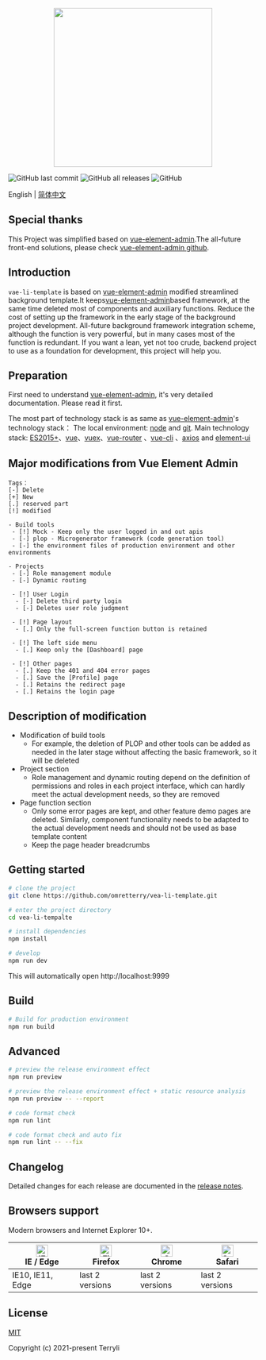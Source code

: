 <p align="center">
  <img width="320" src="https://i.imgur.com/9reJemW.png">
</p>

![GitHub last commit](https://img.shields.io/github/last-commit/omretterry/vea-li-template)
![GitHub all releases](https://img.shields.io/github/downloads/omretterry/vea-li-template/total)
![GitHub](https://img.shields.io/github/license/omretterry/vea-li-template)

English | [简体中文](./README.zh-CN.md)

## Special thanks

This Project was simplified based on [vue-element-admin](https://panjiachen.github.io/vue-element-admin).The all-future front-end solutions, please check [vue-element-admin github](https://github.com/PanJiaChen/vue-element-admin/).

## Introduction

`vae-li-template` is based on [vue-element-admin](https://panjiachen.github.io/vue-element-admin) modified streamlined background template.It keeps[vue-element-admin](https://panjiachen.github.io/vue-element-admin)based framework, at the same time deleted most of components and auxiliary functions. Reduce the cost of setting up the framework in the early stage of the background project development. All-future background framework integration scheme, although the function is very powerful, but in many cases most of the function is redundant. If you want a lean, yet not too crude, backend project to use as a foundation for development, this project will help you.

## Preparation

First need to understand [vue-element-admin](https://panjiachen.github.io/vue-element-admin), it's very detailed documentation. Please read it first.

The most part of technology stack is as same as [vue-element-admin](https://panjiachen.github.io/vue-element-admin)'s technology stack：
The local environment: [node](http://nodejs.org/) and [git](https://git-scm.com/). Main technology stack: [ES2015+](http://es6.ruanyifeng.com/)、[vue](https://cn.vuejs.org/index.html)、[vuex](https://vuex.vuejs.org/zh-cn/)、[vue-router](https://router.vuejs.org/zh-cn/) 、[vue-cli](https://github.com/vuejs/vue-cli) 、[axios](https://github.com/axios/axios) and [element-ui](https://github.com/ElemeFE/element)

## Major modifications from Vue Element Admin

```
Tags：
[-] Delete
[+] New
[.] reserved part
[!] modified

- Build tools
 - [!] Mock - Keep only the user logged in and out apis
 - [-] plop - Microgenerator framework (code generation tool)
 - [-] the environment files of production environment and other environments

- Projects
 - [-] Role management module
 - [-] Dynamic routing

 - [!] User Login
  - [-] Delete third party login
  - [-] Deletes user role judgment

 - [!] Page layout
  - [.] Only the full-screen function button is retained

 - [!] The left side menu
  - [.] Keep only the [Dashboard] page

 - [!] Other pages
  - [.] Keep the 401 and 404 error pages
  - [.] Save the [Profile] page
  - [.] Retains the redirect page
  - [.] Retains the login page
```

## Description of modification

- Modification of build tools
  - For example, the deletion of PLOP and other tools can be added as needed in the later stage without affecting the basic framework, so it will be deleted
- Project section
  - Role management and dynamic routing depend on the definition of permissions and roles in each project interface, which can hardly meet the actual development needs, so they are removed
- Page function section
  - Only some error pages are kept, and other feature demo pages are deleted. Similarly, component functionality needs to be adapted to the actual development needs and should not be used as base template content
  - Keep the page header breadcrumbs

## Getting started

```bash
# clone the project
git clone https://github.com/omretterry/vea-li-template.git

# enter the project directory
cd vea-li-tempalte

# install dependencies
npm install

# develop
npm run dev
```

This will automatically open http://localhost:9999

## Build

```bash
# Build for production environment
npm run build
```

## Advanced

```bash
# preview the release environment effect
npm run preview

# preview the release environment effect + static resource analysis
npm run preview -- --report

# code format check
npm run lint

# code format check and auto fix
npm run lint -- --fix
```

## Changelog

Detailed changes for each release are documented in the [release notes](https://github.com/omretterry/vea-li-template/releases).

## Browsers support

Modern browsers and Internet Explorer 10+.

| [<img src="https://raw.githubusercontent.com/alrra/browser-logos/master/src/edge/edge_48x48.png" alt="IE / Edge" width="24px" height="24px" />](https://godban.github.io/browsers-support-badges/)</br>IE / Edge | [<img src="https://raw.githubusercontent.com/alrra/browser-logos/master/src/firefox/firefox_48x48.png" alt="Firefox" width="24px" height="24px" />](https://godban.github.io/browsers-support-badges/)</br>Firefox | [<img src="https://raw.githubusercontent.com/alrra/browser-logos/master/src/chrome/chrome_48x48.png" alt="Chrome" width="24px" height="24px" />](https://godban.github.io/browsers-support-badges/)</br>Chrome | [<img src="https://raw.githubusercontent.com/alrra/browser-logos/master/src/safari/safari_48x48.png" alt="Safari" width="24px" height="24px" />](https://godban.github.io/browsers-support-badges/)</br>Safari |
| ---------------------------------------------------------------------------------------------------------------------------------------------------------------------------------------------------------------- | ------------------------------------------------------------------------------------------------------------------------------------------------------------------------------------------------------------------ | -------------------------------------------------------------------------------------------------------------------------------------------------------------------------------------------------------------- | -------------------------------------------------------------------------------------------------------------------------------------------------------------------------------------------------------------- |
| IE10, IE11, Edge                                                                                                                                                                                                 | last 2 versions                                                                                                                                                                                                    | last 2 versions                                                                                                                                                                                                | last 2 versions                                                                                                                                                                                                |

## License

[MIT](https://github.com/omretterry/vea-li-template/blob/master/LICENSE)

Copyright (c) 2021-present Terryli
